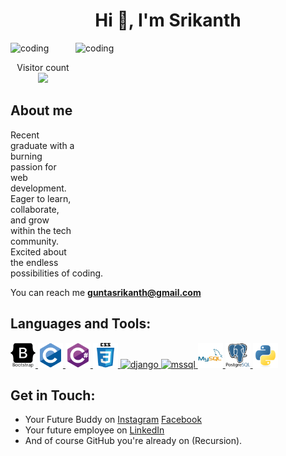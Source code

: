 <h1 align="center">Hi 👋, I'm Srikanth</h1>
<img alt='coding' width='1200' height='450'src="https://raw.githubusercontent.com/sagar-viradiya/sagar-viradiya/master/resources/banner.png" alt="Hello world">
<img align="right" margin:20px alt='coding' width='400' height='350' src="https://cdn.dribbble.com/users/926537/screenshots/4502924/python-2.gif">

<p align="center"> 
  Visitor count<br>
  <img src="https://profile-counter.glitch.me/guntasrikanth/count.svg" />
</p>

## About me

Recent graduate with a burning passion for web development. Eager to learn, collaborate, and grow within the tech community. Excited about the endless possibilities of coding.

You can reach me **guntasrikanth@gmail.com**

## Languages and Tools:

<p align="left"> <a href="https://getbootstrap.com" target="_blank" rel="noreferrer"> <img src="https://raw.githubusercontent.com/devicons/devicon/master/icons/bootstrap/bootstrap-plain-wordmark.svg" alt="bootstrap" width="40" height="40"/> </a> <a href="https://www.cprogramming.com/" target="_blank" rel="noreferrer"> <img src="https://raw.githubusercontent.com/devicons/devicon/master/icons/c/c-original.svg" alt="c" width="40" height="40"/> </a> <a href="https://www.w3schools.com/cs/" target="_blank" rel="noreferrer"> <img src="https://raw.githubusercontent.com/devicons/devicon/master/icons/csharp/csharp-original.svg" alt="csharp" width="40" height="40"/> </a> <a href="https://www.w3schools.com/css/" target="_blank" rel="noreferrer"> <img src="https://raw.githubusercontent.com/devicons/devicon/master/icons/css3/css3-original-wordmark.svg" alt="css3" width="40" height="40"/> </a> <a href="https://www.djangoproject.com/" target="_blank" rel="noreferrer"> <img src="https://cdn.worldvectorlogo.com/logos/django.svg" alt="django" width="40" height="40"/> </a> <a href="https://www.microsoft.com/en-us/sql-server" target="_blank" rel="noreferrer"> <img src="https://www.svgrepo.com/show/303229/microsoft-sql-server-logo.svg" alt="mssql" width="40" height="40"/> </a> <a href="https://www.mysql.com/" target="_blank" rel="noreferrer"> <img src="https://raw.githubusercontent.com/devicons/devicon/master/icons/mysql/mysql-original-wordmark.svg" alt="mysql" width="40" height="40"/> </a> <a href="https://www.postgresql.org" target="_blank" rel="noreferrer"> <img src="https://raw.githubusercontent.com/devicons/devicon/master/icons/postgresql/postgresql-original-wordmark.svg" alt="postgresql" width="40" height="40"/> </a> <a href="https://www.python.org" target="_blank" rel="noreferrer"> <img src="https://raw.githubusercontent.com/devicons/devicon/master/icons/python/python-original.svg" alt="python" width="40" height="40"/> </a> </p>

## Get in Touch:

- Your Future Buddy on [Instagram](https://instagram.com/sri_ka_?igshid=NGVhN2U2NjQ0Yg==)  [Facebook](https://www.facebook.com/gunta.srikanth?mibextid=nW3QTL)
- Your future employee on [LinkedIn](https://linkedin.com/in/gunta-srikanth)
- And of course GitHub you're already on (Recursion).

  
<!--  
<h3 align="left">Connect with me:</h3>
<p align="left">
<a href="https://linkedin.com/in/https://linkedin.com/in/gunta-srikanth" target="blank"><img align="center" src="https://raw.githubusercontent.com/rahuldkjain/github-profile-readme-generator/master/src/images/icons/Social/linked-in-alt.svg" alt="https://linkedin.com/in/gunta-srikanth" height="30" width="40" /></a>
<a href="https://fb.com/https://www.facebook.com/gunta.srikanth?mibextid=nw3qtl" target="blank"><img align="center" src="https://raw.githubusercontent.com/rahuldkjain/github-profile-readme-generator/master/src/images/icons/Social/facebook.svg" alt="https://www.facebook.com/gunta.srikanth?mibextid=nw3qtl" height="30" width="40" /></a>
<a href="https://instagram.com/https://instagram.com/sri_ka_?igshid=ngvhn2u2njq0yg==" target="blank"><img align="center" src="https://raw.githubusercontent.com/rahuldkjain/github-profile-readme-generator/master/src/images/icons/Social/instagram.svg" alt="https://instagram.com/sri_ka_?igshid=ngvhn2u2njq0yg==" height="30" width="40" /></a>
</p>
<p><img align="center" src="https://github-readme-streak-stats.herokuapp.com/?user=guntasrikanth&" alt="guntasrikanth" /></p> -->
